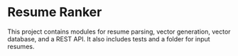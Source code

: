 # Resume Ranker

This project contains modules for resume parsing, vector generation, vector database, and a REST API. It also includes tests and a folder for input resumes.
